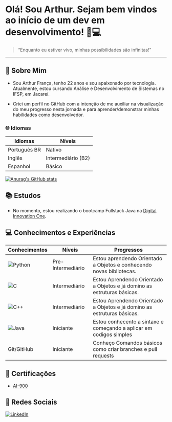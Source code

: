 # Olá! Sou Arthur. Sejam bem vindos ao início de um dev em desenvolvimento! 🚀💻


> “Enquanto eu estiver vivo, minhas possibilidades são infinitas!”

---
## 📖 Sobre Mim 
- Sou Arthur França, tenho 22 anos e sou apaixonado por tecnologia. Atualmente, estou cursando Análise e Desenvolvimento de Sistemas no IFSP, em Jacareí.

- Criei um perfil no GitHub com a intenção de me auxiliar na visualização do meu progresso nesta jornada e para aprender/demonstrar minhas habilidades como desenvolvedor.

### 🌐 Idiomas
|Idiomas|Níveis|
|-------|------|
|Português BR| Nativo|
|Inglês|Intermediário (B2)|
|Espanhol|Básico|
[![Anurag's GitHub stats](https://github-readme-stats.vercel.app/api?username=ksrzinn)](https://github.com/ksrzinn/github-readme-stats)

## 📚 Estudos
- No momento, estou realizando o bootcamp Fullstack Java na [Digital Innovation One](https://web.dio.me/home).

## 💻 Conhecimentos e Experiências
| Conhecimentos | Níveis| Progressos|
|-------|---------|---------|
|![Python](https://img.shields.io/badge/Python-000?style=for-the-badge&logo=python) | Pre-Intermediário |Estou aprendendo Orientado a Objetos e conhecendo novas bibliotecas.
|![C](https://img.shields.io/badge/C-000?style=for-the-badge&logo=c)|Intermediário|Estou Aprendendo Orientado a Objetos e já domino as estruturas básicas.
|![C++](https://img.shields.io/badge/C%2B%2B-000?style=for-the-badge&logo=c%2B%2B&logoColor=00599C)|Intermediário|Estou Aprendendo Orientado a Objetos e já domino as estruturas básicas.
|![Java](https://img.shields.io/badge/Java-000?style=for-the-badge&logo=java)|Iniciante|Estou conhecento a sintaxe e começando a aplicar em codigos simples|
|Git/GitHub|Iniciante|Conheço Comandos básicos como criar branches e pull requests|

## 📄 Certificações
- [AI-900](https://www.credly.com/badges/bf302866-2bf8-4ac8-b0a7-6d55506238bf/linked_in_profile)

## 🔗 Redes Sociais

[![LinkedIn](https://img.shields.io/badge/LinkedIn-000?style=for-the-badge&logo=linkedin&logoColor=0E76A8)](https://www.linkedin.com/in/francaarth/)
